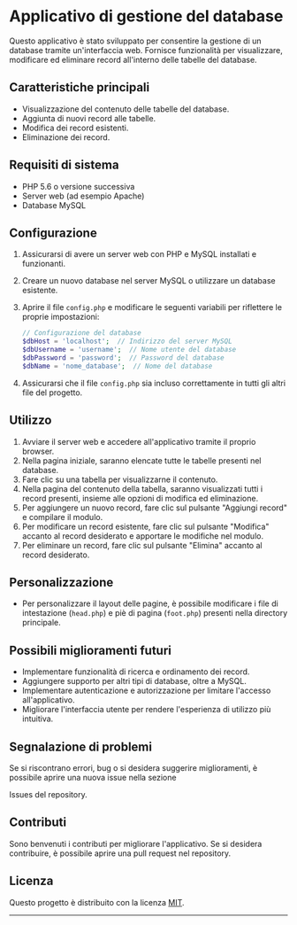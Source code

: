 # Applicativo di gestione del database

Questo applicativo è stato sviluppato per consentire la gestione di un database tramite un'interfaccia web. Fornisce funzionalità per visualizzare, modificare ed eliminare record all'interno delle tabelle del database.

## Caratteristiche principali

- Visualizzazione del contenuto delle tabelle del database.
- Aggiunta di nuovi record alle tabelle.
- Modifica dei record esistenti.
- Eliminazione dei record.

## Requisiti di sistema

- PHP 5.6 o versione successiva
- Server web (ad esempio Apache)
- Database MySQL

## Configurazione

1. Assicurarsi di avere un server web con PHP e MySQL installati e funzionanti.
2. Creare un nuovo database nel server MySQL o utilizzare un database esistente.
3. Aprire il file `config.php` e modificare le seguenti variabili per riflettere le proprie impostazioni:

   ```php
   // Configurazione del database
   $dbHost = 'localhost';  // Indirizzo del server MySQL
   $dbUsername = 'username';  // Nome utente del database
   $dbPassword = 'password';  // Password del database
   $dbName = 'nome_database';  // Nome del database

   ```

4. Assicurarsi che il file `config.php` sia incluso correttamente in tutti gli altri file del progetto.

## Utilizzo

1. Avviare il server web e accedere all'applicativo tramite il proprio browser.
2. Nella pagina iniziale, saranno elencate tutte le tabelle presenti nel database.
3. Fare clic su una tabella per visualizzarne il contenuto.
4. Nella pagina del contenuto della tabella, saranno visualizzati tutti i record presenti, insieme alle opzioni di modifica ed eliminazione.
5. Per aggiungere un nuovo record, fare clic sul pulsante "Aggiungi record" e compilare il modulo.
6. Per modificare un record esistente, fare clic sul pulsante "Modifica" accanto al record desiderato e apportare le modifiche nel modulo.
7. Per eliminare un record, fare clic sul pulsante "Elimina" accanto al record desiderato.

## Personalizzazione

- Per personalizzare il layout delle pagine, è possibile modificare i file di intestazione (`head.php`) e piè di pagina (`foot.php`) presenti nella directory principale.

## Possibili miglioramenti futuri

- Implementare funzionalità di ricerca e ordinamento dei record.
- Aggiungere supporto per altri tipi di database, oltre a MySQL.
- Implementare autenticazione e autorizzazione per limitare l'accesso all'applicativo.
- Migliorare l'interfaccia utente per rendere l'esperienza di utilizzo più intuitiva.

## Segnalazione di problemi

Se si riscontrano errori, bug o si desidera suggerire miglioramenti, è possibile aprire una nuova issue nella sezione

 Issues del repository.

## Contributi

Sono benvenuti i contributi per migliorare l'applicativo. Se si desidera contribuire, è possibile aprire una pull request nel repository.

## Licenza

Questo progetto è distribuito con la licenza [MIT](https://opensource.org/licenses/MIT).

---
